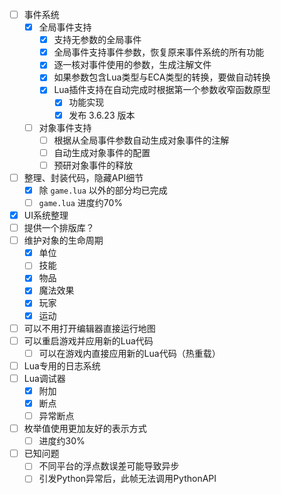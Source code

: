- [ ] 事件系统
  - [x] 全局事件支持
    - [x] 支持无参数的全局事件
    - [x] 全局事件支持事件参数，恢复原来事件系统的所有功能
    - [x] 逐一核对事件使用的参数，生成注解文件
    - [x] 如果参数包含Lua类型与ECA类型的转换，要做自动转换
    - [x] Lua插件支持在自动完成时根据第一个参数收窄函数原型
      - [x] 功能实现
      - [x] 发布 3.6.23 版本
  - [ ] 对象事件支持
    - [ ] 根据从全局事件参数自动生成对象事件的注解
    - [ ] 自动生成对象事件的配置
    - [ ] 预研对象事件的释放
- [ ] 整理、封装代码，隐藏API细节
  - [x] 除 `game.lua` 以外的部分均已完成
  - [ ] `game.lua` 进度约70%
- [x] UI系统整理
- [ ] 提供一个排版库？
- [ ] 维护对象的生命周期
  - [x] 单位
  - [ ] 技能
  - [x] 物品
  - [x] 魔法效果
  - [x] 玩家
  - [x] 运动
- [ ] 可以不用打开编辑器直接运行地图
- [ ] 可以重启游戏并应用新的Lua代码
  - [ ] 可以在游戏内直接应用新的Lua代码（热重载）
- [ ] Lua专用的日志系统
- [ ] Lua调试器
  - [x] 附加
  - [x] 断点
  - [ ] 异常断点
- [ ] 枚举值使用更加友好的表示方式
  - [ ] 进度约30%
- [ ] 已知问题
  - [ ] 不同平台的浮点数误差可能导致异步
  - [ ] 引发Python异常后，此帧无法调用PythonAPI
